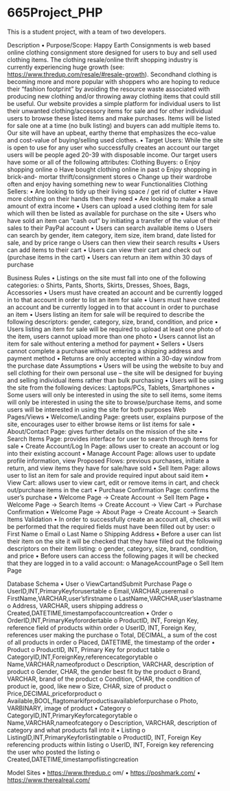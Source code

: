 # 665Project_PHP
This is a student project, with a team of two developers.

Description
• Purpose/Scope: Happy Earth Consignments is web based online clothing consignment
store designed for users to buy and sell used clothing items. The clothing resale/online thrift shopping industry is currently experiencing huge growth (see: https://www.thredup.com/resale/#resale-growth). Secondhand clothing is becoming more and more popular with shoppers who are hoping to reduce their “fashion footprint” by avoiding the resource waste associated with producing new clothing and/or throwing away clothing items that could still be useful. Our website provides a simple platform for individual users to list their unwanted clothing/accessory items for sale and for other individual users to browse these listed items and make purchases. Items will be listed for sale one at a time (no bulk listing) and buyers can add multiple items to. Our site will have an upbeat, earthy theme that emphasizes the eco-value and cost-value of buying/selling used clothes.
• Target Users: While the site is open to use for any user who successfully creates an account our target users will be people aged 20-39 with disposable income. Our target
  users have some or all of the following attributes:
Clothing Buyers:
o Enjoy shopping online
o Have bought clothing online
in past
o Enjoy shopping in brick-and-
mortar thrift/consignment
stores
o Change up their wardrobe
often and enjoy having something new to wear
Functionalities
Clothing Sellers:
• Are looking to tidy up their living space / get rid of clutter
• Have more clothing on their hands then they need
• Are looking to make a small amount of extra income
 • Users can upload a used clothing item for sale which will then be listed as available for purchase on the site
• Users who have sold an item can “cash out” by initiating a transfer of the value of their sales to their PayPal account
• Users can search available items
o Users can search by gender, item category, item size, item brand, date listed for
sale, and by price range
o Users can then view their search results
• Users can add items to their cart
• Users can view their cart and check out (purchase items in the cart)
• Users can return an item within 30 days of purchase

Business Rules
• Listings on the site must fall into one of the following categories:
o Shirts, Pants, Shorts, Skirts, Dresses, Shoes, Bags, Accessories
• Users must have created an account and be currently logged in to that account in order to list an item for sale
• Users must have created an account and be currently logged in to that account in order to purchase an item
• Users listing an item for sale will be required to describe the following descriptors: gender, category, size, brand, condition, and price
• Users listing an item for sale will be required to upload at least one photo of the item, users cannot upload more than one photo
• Users cannot list an item for sale without entering a method for payment
• Sellers
• Users cannot complete a purchase without entering a shipping address and payment
method
• Returns are only accepted within a 30-day window from the purchase date
Assumptions
• Users will be using the website to buy and sell clothing for their own personal use – the site will be designed for buying and selling individual items rather than bulk purchasing
• Users will be using the site from the following devices: Laptops/PCs, Tablets, Smartphones
• Some users will only be interested in using the site to sell items, some items will only be interested in using the site to browse/purchase items, and some users will be interested in using the site for both purposes
 Web Pages/Views
• Welcome/Landing Page: greets user, explains purpose of the site, encourages user to either browse items or list items for sale
• About/Contact Page: gives further details on the mission of the site
• Search Items Page: provides interface for user to search through items for sale
• Create Account/Log In Page: allows user to create an account or log into their existing account
• Manage Account Page: allows user to update profile information, view
Proposed Flows:
previous purchases, initiate a return, and view items they have for sale/have sold
• Sell Item Page: allows user to list an item for sale and provide required input about said item
• View Cart: allows user to view cart, edit or remove items in cart, and check out/purchase items in the cart
• Purchase Confirmation Page: confirms the user’s purchase
 • Welcome Page -> Create Account -> Sell Item Page
• Welcome Page -> Search Items -> Create Account -> View Cart -> Purchase Confirmation
• Welcome Page -> About Page -> Create Account -> Search Items
Validation
• In order to successfully create an account all, checks will be performed that the required fields must have been filled out by user:
o First Name o Email
o Last Name o Shipping Address
• Before a user can list their item on the site it will be checked that they have filled out
the following descriptors on their item listing:
o gender, category, size, brand, condition, and price
• Before users can access the following pages it will be checked that they are logged in to a valid account:
 o ManageAccountPage o Sell Item Page
 
Database Schema 
• User
o ViewCartandSubmit Purchase Page
o UserID,INT,PrimaryKeyforusertable
o Email,VARCHAR,useremail
o FirstName,VARCHAR,user’sfirstname
o LastName,VARCHAR,user’slastname
o Address, VARCHAR, users shipping address
o Created,DATETIME,timestampofaccountcreation
• Order
o OrderID,INT,PrimaryKeyforordertable
o ProductID, INT, Foreign Key, reference field of products within order 
o UserID, INT, Foreign Key, references user making the purchase
o Total, DECIMAL, a sum of the cost of all products in order
o Placed, DATETIME, the timestamp of the order
• Product
o ProductID, INT, Primary Key for product table
o CategoryID,INT,ForeignKey,referencecategorytable
o Name,VARCHAR,nameofproduct
o Description, VARCHAR, description of product
o Gender, CHAR, the gender best fit by the product
o Brand, VARCHAR, brand of the product
o Condition, CHAR, the condition of product ie, good, like new
o Size, CHAR, size of product
o Price,DECIMAL,priceforproduct
o Available,BOOL,flagtomarkifproductisavailableforpurchase
o Photo, VARBINARY, image of product
• Category
o CategoryID,INT,PrimaryKeyforcategorytable
o Name,VARCHAR,nameofcategory
o Description, VARCHAR, description of category and what products fall into it
• Listing
o ListingID,INT,PrimaryKeyforlistingtable
o ProductID, INT, Foreign Key referencing products within listing
o UserID, INT, Foreign key referencing the user who posted the listing o Created,DATETIME,timestampoflistingcreation

Model Sites
• https://www.thredup.c om/
• https://poshmark.com/
• https://www.therealreal.com/
